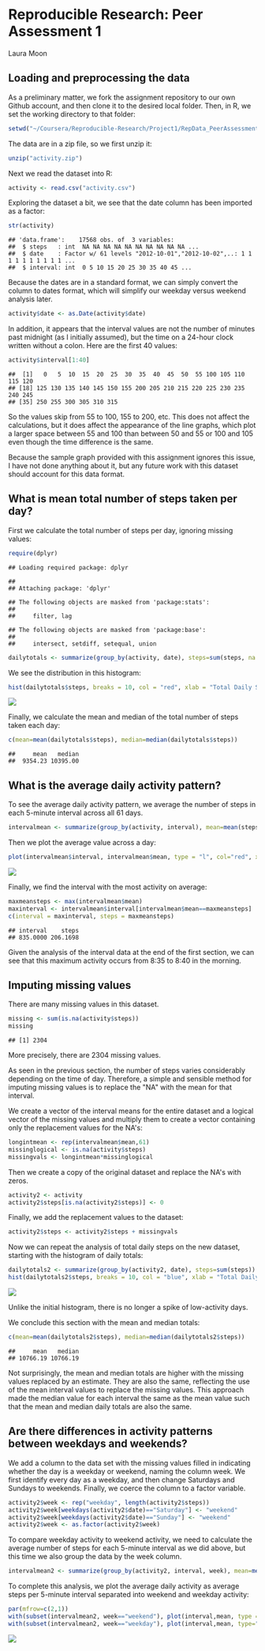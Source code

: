 # Reproducible Research: Peer Assessment 1
Laura Moon  


## Loading and preprocessing the data
As a preliminary matter, we fork the assignment repository to our own Github account, and then clone it to the desired local folder. Then, in R, we set the working directory to that folder:

```r
setwd("~/Coursera/Reproducible-Research/Project1/RepData_PeerAssessment1")
```

The data are in a zip file, so we first unzip it:

```r
unzip("activity.zip")
```
Next we read the dataset into R:

```r
activity <- read.csv("activity.csv")
```
Exploring the dataset a bit, we see that the date column has been imported as a factor:


```r
str(activity)
```

```
## 'data.frame':	17568 obs. of  3 variables:
##  $ steps   : int  NA NA NA NA NA NA NA NA NA NA ...
##  $ date    : Factor w/ 61 levels "2012-10-01","2012-10-02",..: 1 1 1 1 1 1 1 1 1 1 ...
##  $ interval: int  0 5 10 15 20 25 30 35 40 45 ...
```
Because the dates are in a standard format, we can simply convert the column to dates format, which will simplify our weekday versus weekend analysis later.

```r
activity$date <- as.Date(activity$date)
```
In addition, it appears that the interval values are not the number of minutes past midnight (as I initially assumed), but the time on a 24-hour clock written without a colon. Here are the first 40 values:

```r
activity$interval[1:40]
```

```
##  [1]   0   5  10  15  20  25  30  35  40  45  50  55 100 105 110 115 120
## [18] 125 130 135 140 145 150 155 200 205 210 215 220 225 230 235 240 245
## [35] 250 255 300 305 310 315
```
So the values skip from 55 to 100, 155 to 200, etc. This does not affect the calculations, but it does affect the appearance of the line graphs, which plot a larger space between 55 and 100 than between 50 and 55 or 100 and 105 even though the time difference is the same. 

Because the sample graph provided with this assignment ignores this issue, I have not done anything about it, but any future work with this dataset should account for this data format.

## What is mean total number of steps taken per day?
First we calculate the total number of steps per day, ignoring missing values:

```r
require(dplyr)
```

```
## Loading required package: dplyr
```

```
## 
## Attaching package: 'dplyr'
```

```
## The following objects are masked from 'package:stats':
## 
##     filter, lag
```

```
## The following objects are masked from 'package:base':
## 
##     intersect, setdiff, setequal, union
```

```r
dailytotals <- summarize(group_by(activity, date), steps=sum(steps, na.rm = TRUE))
```
We see the distribution in this histogram:

```r
hist(dailytotals$steps, breaks = 10, col = "red", xlab = "Total Daily Steps", main = "Histogram of Total Steps Taken Each Day for Two Months")
```

![](PA1_template_files/figure-html/unnamed-chunk-8-1.png)<!-- -->

Finally, we calculate the mean and median of the total number of steps taken each day:

```r
c(mean=mean(dailytotals$steps), median=median(dailytotals$steps))
```

```
##     mean   median 
##  9354.23 10395.00
```

## What is the average daily activity pattern?
To see the average daily activity pattern, we average the number of steps in each 5-minute interval across all 61 days.

```r
intervalmean <- summarize(group_by(activity, interval), mean=mean(steps, na.rm = TRUE))
```
Then we plot the average value across a day:

```r
plot(intervalmean$interval, intervalmean$mean, type = "l", col="red", xlab = "Interval", ylab = "Mean Number of Steps in Five Minutes", main = "Average Number of Steps by Five Minute Interval")
```

![](PA1_template_files/figure-html/unnamed-chunk-11-1.png)<!-- -->

Finally, we find the interval with the most activity on average:

```r
maxmeansteps <- max(intervalmean$mean)
maxinterval <- intervalmean$interval[intervalmean$mean==maxmeansteps]
c(interval = maxinterval, steps = maxmeansteps)
```

```
## interval    steps 
## 835.0000 206.1698
```
Given the analysis of the interval data at the end of the first section, we can see that this maximum activity occurs from 8:35 to 8:40 in the morning.

## Imputing missing values
There are many missing values in this dataset.

```r
missing <- sum(is.na(activity$steps))
missing
```

```
## [1] 2304
```
More precisely, there are 2304 missing values.

As seen in the previous section, the number of steps varies considerably depending on the time of day. Therefore, a simple and sensible method for imputing missing values is to replace the "NA" with the mean for that interval.

We create a vector of the interval means for the entire dataset and a logical vector of the missing values and multiply them to create a vector containing only the replacement values for the NA's:

```r
longintmean <- rep(intervalmean$mean,61)
missinglogical <- is.na(activity$steps)
missingvals <- longintmean*missinglogical
```
Then we create a copy of the original dataset and replace the NA's with zeros. 

```r
activity2 <- activity
activity2$steps[is.na(activity2$steps)] <- 0
```
Finally, we add the replacement values to the dataset:

```r
activity2$steps <- activity2$steps + missingvals
```
Now we can repeat the analysis of total daily steps on the new dataset, starting with the histogram of daily totals:

```r
dailytotals2 <- summarize(group_by(activity2, date), steps=sum(steps))
hist(dailytotals2$steps, breaks = 10, col = "blue", xlab = "Total Daily Steps", main = "Histogram of Total Steps Taken Each Day for Two Months")
```

![](PA1_template_files/figure-html/unnamed-chunk-17-1.png)<!-- -->

Unlike the initial histogram, there is no longer a spike of low-activity days.

We conclude this section with the mean and median totals:

```r
c(mean=mean(dailytotals2$steps), median=median(dailytotals2$steps))
```

```
##     mean   median 
## 10766.19 10766.19
```
Not surprisingly, the mean and median totals are higher with the missing values replaced by an estimate. They are also the same, reflecting the use of the mean interval values to replace the missing values. This approach made the median value for each interval the same as the mean value such that the mean and median daily totals are also the same.

## Are there differences in activity patterns between weekdays and weekends?
We add a column to the data set with the missing values filled in indicating whether the day is a weekday or weekend, naming the column week. We first identify every day as a weekday, and then change Saturdays and Sundays to weekends. Finally, we coerce the column to a factor variable.

```r
activity2$week <- rep("weekday", length(activity2$steps))
activity2$week[weekdays(activity2$date)=="Saturday"] <- "weekend"
activity2$week[weekdays(activity2$date)=="Sunday"] <- "weekend"
activity2$week <- as.factor(activity2$week)
```
To compare weekday activity to weekend activity, we need to calculate the average number of steps for each 5-minute interval as we did above, but this time we also group the data by the week column.

```r
intervalmean2 <- summarize(group_by(activity2, interval, week), mean=mean(steps))
```
To complete this analysis, we plot the average daily activity as average steps per 5-minute interval separated into weekend and weekday activity:

```r
par(mfrow=c(2,1))
with(subset(intervalmean2, week=="weekend"), plot(interval,mean, type = "l", col="blue", main = "Weekend"))
with(subset(intervalmean2, week=="weekday"), plot(interval,mean, type="l", col="blue", main = "Weekday"))
```

![](PA1_template_files/figure-html/unnamed-chunk-21-1.png)<!-- -->
